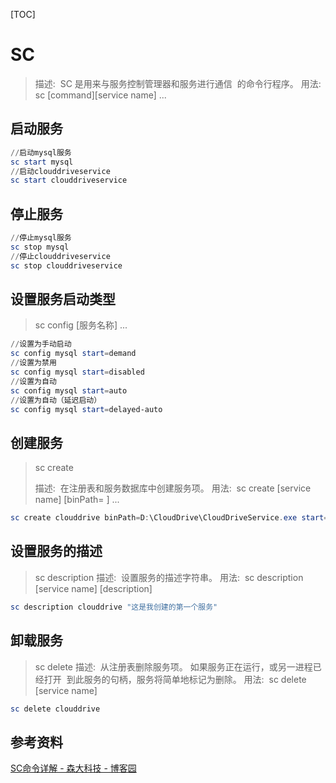 [TOC]

# SC

> 描述:
> ​        SC 是用来与服务控制管理器和服务进行通信
> ​        的命令行程序。
> 用法:
> ​        sc <server> \[command][service name] <option1> <option2>...



## 启动服务

```powershell
//启动mysql服务
sc start mysql
//启动clouddriveservice
sc start clouddriveservice
```

## 停止服务

```powershell
//停止mysql服务
sc stop mysql
//停止clouddriveservice
sc stop clouddriveservice
```

## 设置服务启动类型

> sc <server> config [服务名称] <option1> <option2>...

```powershell
//设置为手动启动
sc config mysql start=demand
//设置为禁用
sc config mysql start=disabled
//设置为自动
sc config mysql start=auto
//设置为自动（延迟启动）
sc config mysql start=delayed-auto
```

## 创建服务

> sc create
>
> 描述:
> ​        在注册表和服务数据库中创建服务项。
> 用法:
> ​        sc <server> create \[service name] [binPath= ] <option1> <option2>...

```powershell
sc create clouddrive binPath=D:\CloudDrive\CloudDriveService.exe start=auto
```

## 设置服务的描述

> sc description
> 描述:
> ​        设置服务的描述字符串。
> 用法:
> ​        sc <server> description \[service name] [description]

```powershell
sc description clouddrive "这是我创建的第一个服务"
```



## 卸载服务

> sc delete
> 描述:
> ​        从注册表删除服务项。
> ​        如果服务正在运行，或另一进程已经打开
> ​        到此服务的句柄，服务将简单地标记为
> ​        删除。
> 用法:
> ​        sc <server> delete [service name]

```powershell
sc delete clouddrive
```



## 参考资料

[SC命令详解 - 森大科技 - 博客园](https://www.cnblogs.com/cnsend/p/12907229.html)

